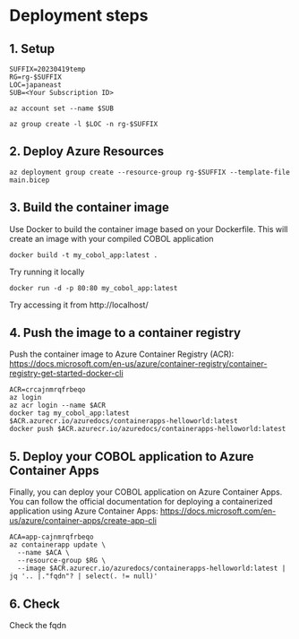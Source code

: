 # Deployment steps
## 1. Setup
```
SUFFIX=20230419temp
RG=rg-$SUFFIX
LOC=japaneast
SUB=<Your Subscription ID>

az account set --name $SUB

az group create -l $LOC -n rg-$SUFFIX
```
## 2. Deploy Azure Resources
```
az deployment group create --resource-group rg-$SUFFIX --template-file main.bicep
```

## 3. Build the container image
Use Docker to build the container image based on your Dockerfile. This will create an image with your compiled COBOL application
```
docker build -t my_cobol_app:latest .
```

Try running it locally
```
docker run -d -p 80:80 my_cobol_app:latest
```

Try accessing it from http://localhost/

## 4. Push the image to a container registry
Push the container image to Azure Container Registry (ACR): https://docs.microsoft.com/en-us/azure/container-registry/container-registry-get-started-docker-cli
```
ACR=crcajnmrqfrbeqo
az login
az acr login --name $ACR
docker tag my_cobol_app:latest $ACR.azurecr.io/azuredocs/containerapps-helloworld:latest
docker push $ACR.azurecr.io/azuredocs/containerapps-helloworld:latest
```

## 5. Deploy your COBOL application to Azure Container Apps
Finally, you can deploy your COBOL application on Azure Container Apps. You can follow the official documentation for deploying a containerized application using Azure Container Apps: https://docs.microsoft.com/en-us/azure/container-apps/create-app-cli
```
ACA=app-cajnmrqfrbeqo
az containerapp update \
  --name $ACA \
  --resource-group $RG \
  --image $ACR.azurecr.io/azuredocs/containerapps-helloworld:latest | jq '.. |."fqdn"? | select(. != null)'
```
## 6. Check
Check the fqdn